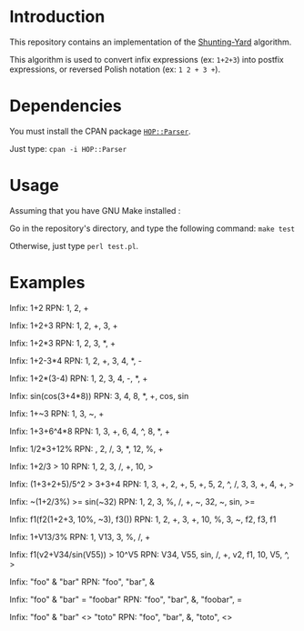 # Introduction

This repository contains an implementation of the [Shunting-Yard](https://en.wikipedia.org/wiki/Shunting-yard_algorithm) algorithm.

This algorithm is used to convert infix expressions (ex: `1+2+3`) into postfix expressions, or reversed Polish notation (ex: `1 2 + 3 +`).

# Dependencies

You must install the CPAN package [`HOP::Parser`](https://github.com/dbeurive/shunting-yard).

Just type: `cpan -i HOP::Parser`

# Usage

Assuming that you have GNU Make installed :

Go in the repository's directory, and type the following command: `make test`

Otherwise, just type `perl test.pl`.

# Examples

  Infix:  1+2
  RPN:    1, 2, +

  Infix:  1+2+3
  RPN:    1, 2, +, 3, +

  Infix:  1+2*3
  RPN:    1, 2, 3, *, +

  Infix:  1+2-3*4
  RPN:    1, 2, +, 3, 4, *, -

  Infix:  1+2*(3-4)
  RPN:    1, 2, 3, 4, -, *, +

  Infix:  sin(cos(3+4*8))
  RPN:    3, 4, 8, *, +, cos, sin

  Infix:  1+~3
  RPN:    1, 3, ~, +

  Infix:  1+3+6^4*8
  RPN:    1, 3, +, 6, 4, ^, 8, *, +

  Infix:  1/2*3+12%
  RPN:    , 2, /, 3, *, 12, %, +

  Infix:  1+2/3 > 10
  RPN:    1, 2, 3, /, +, 10, >

  Infix:  (1+3+2+5)/5^2 > 3+3+4
  RPN:    1, 3, +, 2, +, 5, +, 5, 2, ^, /, 3, 3, +, 4, +, >

  Infix:  ~(1+2/3%) >= sin(~32)
  RPN:    1, 2, 3, %, /, +, ~, 32, ~, sin, >=

  Infix:  f1(f2(1+2+3, 10%, ~3), f3())
  RPN:    1, 2, +, 3, +, 10, %, 3, ~, f2, f3, f1

  Infix:  1+V13/3%
  RPN:    1, V13, 3, %, /, +

  Infix:  f1(v2+V34/sin(V55)) > 10^V5
  RPN:    V34, V55, sin, /, +, v2, f1, 10, V5, ^, >

  Infix:  "foo" & "bar"
  RPN:    "foo", "bar", &

  Infix:  "foo" & "bar" = "foobar"
  RPN:    "foo", "bar", &, "foobar", =

  Infix:  "foo" & "bar" <> "toto"
  RPN:    "foo", "bar", &, "toto", <>
